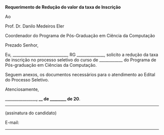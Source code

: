 **Requerimento de Redução do valor da taxa de Inscrição**

Ao

Prof. Dr. Danilo Medeiros Eler

Coordenador do Programa de Pós-Graduação em Ciência da Computação

Prezado Senhor,

Eu, ____________________________, RG ______________,
solicito a redução da taxa de inscrição no processo seletivo do curso de
____________ do Programa de Pós-graduação em Ciências da Computação.

Seguem anexos, os documentos necessários para o atendimento ao Edital do Processo Seletivo.

Atenciosamente,

__________________, __ de ________ de 20__.

______________________________

(assinatura do candidato)

E-mail:


-----


